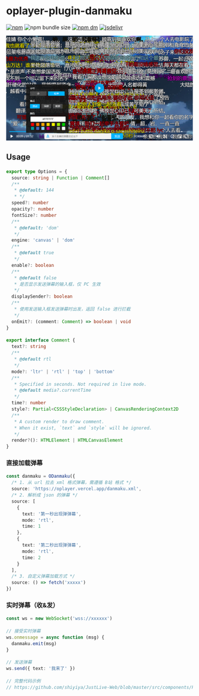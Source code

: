 # oplayer-plugin-danmaku

[![npm](https://img.shields.io/npm/v/@oplayer/danmaku?style=flat-square&color=ffa500&label=@oplayer/danmaku)](https://www.npmjs.com/package/@oplayer/danmaku)
![npm bundle size](https://img.shields.io/bundlephobia/minzip/@oplayer/ui?style=flat-square&label=danmaku)
[![npm dm](https://img.shields.io/npm/dm/@oplayer/danmaku?style=flat-square)](https://www.npmjs.com/package/@oplayer/danmaku)
[![jsdelivr](https://data.jsdelivr.com/v1/package/npm/@oplayer/danmaku/badge)](https://www.jsdelivr.com/package/npm/@oplayer/danmaku)

![](./danmaku.png)

## Usage

```ts
export type Options = {
  source: string | Function | Comment[]
  /**
   * @default: 144
   * */
  speed?: number
  opacity?: number
  fontSize?: number
  /**
   * @default: 'dom'
   */
  engine: 'canvas' | 'dom'
  /**
   * @default true
   */
  enable?: boolean
  /**
   * @default false
   * 是否显示发送弹幕的输入框，仅 PC 生效
   */
  displaySender?: boolean
  /**
   * 使用发送输入框发送弹幕时出发，返回 false 进行拦截
   */
  onEmit?: (comment: Comment) => boolean | void
}

export interface Comment {
  text?: string
  /**
   * @default rtl
   */
  mode?: 'ltr' | 'rtl' | 'top' | 'bottom'
  /**
   * Specified in seconds. Not required in live mode.
   * @default media?.currentTime
   */
  time?: number
  style?: Partial<CSSStyleDeclaration> | CanvasRenderingContext2D
  /**
   * A custom render to draw comment.
   * When it exist, `text` and `style` will be ignored.
   */
  render?(): HTMLElement | HTMLCanvasElement
}
```

### 直接加载弹幕

```ts
const danmaku = ODanmaku({
  /* 1. 从 url 拉去 xml 格式弹幕，需遵循 B站 格式 */
  source: 'https://oplayer.vercel.app/danmaku.xml',
  /* 2. 解析成 json 的弹幕 */
  source: [
    {
      text: '第一秒出现弹弹幕',
      mode: 'rtl',
      time: 1
    },
    {
      text: '第二秒出现弹弹幕',
      mode: 'rtl',
      time: 2
    }
  ],
  /* 3. 自定义弹幕加载方式 */
  source: () => fetch('xxxxx')
})
```

### 实时弹幕（收&发）

```ts
const ws = new WebSocket('wss://xxxxxx')

// 接受实时弹幕
ws.onmessage = async function (msg) {
  danmaku.emit(msg)
}

// 发送弹幕
ws.send({ text: '我来了' })

// 完整代码示例
// https://github.com/shiyiya/JustLive-Web/blob/master/src/components/Player/Player.vue
```
